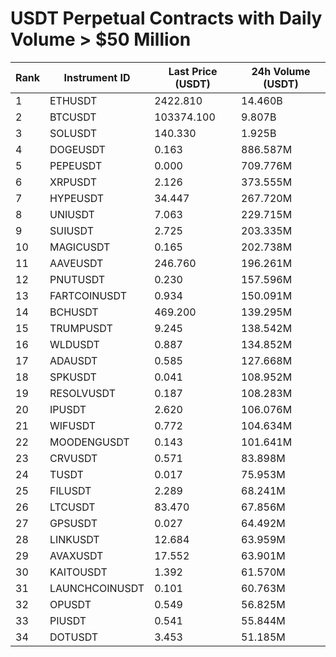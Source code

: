 # USDT Perpetual Contracts with Daily Volume > $50 Million

| Rank | Instrument ID | Last Price (USDT) | 24h Volume (USDT) |
|------|---------------|-------------------|-------------------|
| 1 | ETHUSDT | 2422.810 | 14.460B |
| 2 | BTCUSDT | 103374.100 | 9.807B |
| 3 | SOLUSDT | 140.330 | 1.925B |
| 4 | DOGEUSDT | 0.163 | 886.587M |
| 5 | PEPEUSDT | 0.000 | 709.776M |
| 6 | XRPUSDT | 2.126 | 373.555M |
| 7 | HYPEUSDT | 34.447 | 267.720M |
| 8 | UNIUSDT | 7.063 | 229.715M |
| 9 | SUIUSDT | 2.725 | 203.335M |
| 10 | MAGICUSDT | 0.165 | 202.738M |
| 11 | AAVEUSDT | 246.760 | 196.261M |
| 12 | PNUTUSDT | 0.230 | 157.596M |
| 13 | FARTCOINUSDT | 0.934 | 150.091M |
| 14 | BCHUSDT | 469.200 | 139.295M |
| 15 | TRUMPUSDT | 9.245 | 138.542M |
| 16 | WLDUSDT | 0.887 | 134.852M |
| 17 | ADAUSDT | 0.585 | 127.668M |
| 18 | SPKUSDT | 0.041 | 108.952M |
| 19 | RESOLVUSDT | 0.187 | 108.283M |
| 20 | IPUSDT | 2.620 | 106.076M |
| 21 | WIFUSDT | 0.772 | 104.634M |
| 22 | MOODENGUSDT | 0.143 | 101.641M |
| 23 | CRVUSDT | 0.571 | 83.898M |
| 24 | TUSDT | 0.017 | 75.953M |
| 25 | FILUSDT | 2.289 | 68.241M |
| 26 | LTCUSDT | 83.470 | 67.856M |
| 27 | GPSUSDT | 0.027 | 64.492M |
| 28 | LINKUSDT | 12.684 | 63.959M |
| 29 | AVAXUSDT | 17.552 | 63.901M |
| 30 | KAITOUSDT | 1.392 | 61.570M |
| 31 | LAUNCHCOINUSDT | 0.101 | 60.763M |
| 32 | OPUSDT | 0.549 | 56.825M |
| 33 | PIUSDT | 0.541 | 55.844M |
| 34 | DOTUSDT | 3.453 | 51.185M |
